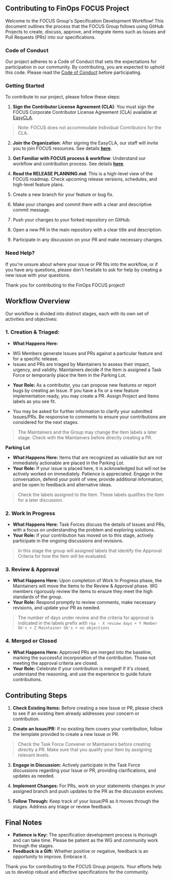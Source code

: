 ## Contributing to FinOps FOCUS Project
Welcome to the FOCUS Group's Specification Development Workflow! This document outlines the process that the FOCUS Group follows using GitHub Projects to create, discuss, approve, and integrate items such as Issues and Pull Requests (PRs) into our specifications.

### Code of Conduct

Our project adheres to a Code of Conduct that sets the expectations for participation in our community. By contributing, you are expected to uphold this code. Please read the [Code of Conduct](https://www.contributor-covenant.org/version/1/0/0/code-of-conduct/) before participating.

### Getting Started

To contribute to our project, please follow these steps:

1. **Sign the Contributor License Agreement (CLA)**: You must sign the FOCUS Corporate Contributor License Agreement (CLA) available at <a href="https://github.com/FinOps-Open-Cost-and-Usage-Spec/EasyCLA" target="_blank">EasyCLA</a>.
> Note: FOCUS does not accommodate Individual Contributors for the CLA.

2. **Join the Organization**: After signing the EasyCLA, our staff will invite you to join FOCUS resources. See details <a href="" target="_blank"><strong>here</strong></a>.
3. **Get Familiar with FOCUS process & workflow**: Understand our workflow and contribution process. See details <a href="" target="_blank"><strong>here</strong></a>.

4. **Read the RELEASE PLANNING.md**: This is a high-level view of the FOCUS roadmap. Check upcoming release versions, schedules, and high-level feature plans.


3. Create a new branch for your feature or bug fix.
4. Make your changes and commit them with a clear and descriptive commit message.
5. Push your changes to your forked repository on GitHub.
6. Open a new PR in the main repository with a clear title and description.
7. Participate in any discussion on your PR and make necessary changes.

### Need Help?

If you're unsure about where your issue or PR fits into the workflow, or if you have any questions, please don't hesitate to ask for help by creating a new issue with your questions.

Thank you for contributing to the FinOps FOCUS project!

## Workflow Overview

Our workflow is divided into distinct stages, each with its own set of activities and objectives:

### 1. Creation & Triaged:
- **What Happens Here:** 
* WG Members generate Issues and PRs against a particular feature and for a specific release.
* Issues and PRs are triaged by Maintainers to assess their impact, urgency, and validity. Maintainers decide if the Item is assigned a Task Force or temporarily place the Item in the Parking Lot.
- **Your Role:** As a contributor, you can propose new features or report bugs by creating an Issue. If you have a fix or a new feature implementation ready, you may create a PR. Assign Project and Items labels as you see fit. 
* You may be asked for further information to clarify your submitted Issues/PRs. Be responsive to comments to ensure your contributions are considered for the next stages.

>The Maintainers and the Group may change the Item labels a later stage.
>Check with the Maintainers before directly creating a PR.

**Parking Lot**
- **What Happens Here:** Items that are recognized as valuable but are not immediately actionable are placed in the Parking Lot.
- **Your Role:** If your issue is placed here, it is acknowledged but will not be actively worked on immediately. Patience is appreciated. Engage in the conversation, defend your point of view, provide additional information, and be open to feedback and alternative ideas.

>Check the labels assigned to the Item. These labels qualifies the Item for a later discussion.

### 2. Work In Progress
- **What Happens Here:** Task Forces discuss the details of Issues and PRs, with a focus on understanding the problem and exploring solutions. 
- **Your Role:** If your contribution has moved on to this stage, actively participate in the ongoing discussions and revisions.

>In this stage the group will assigned labels that identify the Approval Criteria for how the Item will be evaluated.

### 3. Review & Approval
- **What Happens Here:** Upon completion of Work In Progress phase, the Maintainers will move the Items to the Review & Approval phase. WG members rigorously review the items to ensure they meet the high standards of the group.
- **Your Role:** Respond promptly to review comments, make necessary revisions, and update your PR as needed.

>The number of days under review and the criteria for approval is indicated in the labels prefix with `r&a - X review days + Y Member Ok's + Z Maintainer Ok's + no objections`

### 4. Merged or Closed
- **What Happens Here:** Approved PRs are merged into the baseline, marking the successful incorporation of the contribution. Those not meeting the approval criteria are closed.
- **Your Role:** Celebrate if your contribution is merged! If it's closed, understand the reasoning, and use the experience to guide future contributions.

## Contributing Steps

1. **Check Existing Items:** Before creating a new Issue or PR, please check to see if an existing Item already addresses your concern or contribution.

2. **Create an Issue/PR:** If no existing Item covers your contribution, follow the template provided to create a new Issue or PR.
>Check the Task Force Convener or Maintainers before creating directly a PR.
>Make sure that you qualify your Item by assigning relevant levels.

3. **Engage in Discussion:** Actively participate in the Task Force discussions regarding your Issue or PR, providing clarifications, and updates as needed.

4. **Implement Changes:** For PRs, work on your statements changes in your assigned branch and push updates to the PR as the discussion evolves.

5. **Follow Through:** Keep track of your Issue/PR as it moves through the stages. Address any triage or review feedback.

## Final Notes

- **Patience is Key:** The specification development process is thorough and can take time. Please be patient as the WG and community work through the stages.
- **Feedback is a Gift:** Whether positive or negative, feedback is an opportunity to improve. Embrace it.

Thank you for contributing to the FOCUS Group projects. Your efforts help us to develop robust and effective specifications for the community.
